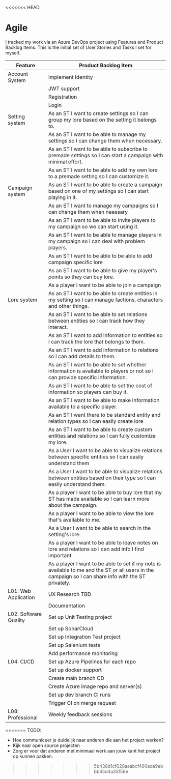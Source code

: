 <<<<<<< HEAD
# Agile
I tracked my work via an Azure DevOps project using Features and Product Backlog Items. This is the initial set of User Stories and Tasks I set for myself.

| Feature               | Product Backlog Item                                                                                                                                  |
| --------------------- | ----------------------------------------------------------------------------------------------------------------------------------------------------- |
| Account System        | Implement Identity                                                                                                                                    |
|                       | JWT support                                                                                                                                           |
|                       | Registration                                                                                                                                          |
|                       | Login                                                                                                                                                 |
| Setting system        | As an ST I want to create settings so I can group my lore based on the setting it belongs to.                                                         |
|                       | As an ST I want to be able to manage my settings so I can change them when necessary.                                                                 |
|                       | As an ST I want to be able to subscribe to premade settings so I can start a campaign with minimal effort.                                            |
|                       | As an ST I want to be able to add my own lore to a premade setting so I can customize it.                                                             |
| Campaign system       | As an ST I want to be able to create a campaign based on one of my settings so I can start playing in it.                                             |
|                       | As an ST I want to manage my campaigns so I can change them when neessary                                                                             |
|                       | As an ST I want to be able to invite players to my campaign so we can start using it.                                                                 |
|                       | As an ST I want to be able to manage players in my campaign so I can deal with problem players.                                                       |
|                       | As an ST I want to be able to be able to add campaign specific lore                                                                                   |
|                       | As an ST I want to be able to give my player's points so they can buy lore.                                                                           |
|                       | As a player I want to be able to join a campaign                                                                                                      |
| Lore system           | As an ST I want to be able to create entities in my setting so I can manage factions, characters and other things.                                    |
|                       | As an ST I want to be able to set relations between entities so I can track how they interact.                                                        |
|                       | As an ST I want to add information to entities so I can track the lore that belongs to them.                                                          |
|                       | As an ST I want to add information to relations so I can add details to them.                                                                         |
|                       | As an ST I want to be able to set whether information is available to players or not so I can provide specific information.                           |
|                       | As an ST I want to be able to set the cost of information so players can buy it.                                                                      |
|                       | As an ST I want to be able to make information available to a specific player.                                                                        |
|                       | As an ST I want there to be standard entity and relation types so I can easily create lore                                                            |
|                       | As an ST I want to be able to create custom entities and relations so I can fully customize my lore.                                                  |
|                       | As a User I want to be able to visualize relations between specific entities so I can easily understand them                                          |
|                       | As a User I want to be able to visualize relations between entities based on their type so I can easily understand them.                              |
|                       | As a player I want to be able to buy lore that my ST has made available so I can learn more about the campaign.                                       |
|                       | As a player I want to be able to view the lore that's available to me.                                                                                |
|                       | As a User I want to be able to search in the setting's lore.                                                                                          |
|                       | As a player I want to be able to leave notes on lore and relations so I can add info I find important                                                 |
|                       | As a player I want to be able to set if my note is available to me and the ST or all users in the campaign so I can share info with the ST privately. |
| L01: Web Application  | UX Research TBD                                                                                                                                       |
|                       | Documentation                                                                                                                                         |
| L02: Software Quality | Set up Unit Testing project                                                                                                                           |
|                       | Set up SonarCloud                                                                                                                                     |
|                       | Set up Integration Test project                                                                                                                       |
|                       | Set up Selenium tests                                                                                                                                 |
|                       | Add performance monitoring                                                                                                                            |
| L04: CI/CD            | Set up Azure Pipelines for each repo                                                                                                                  |
|                       | Set up docker support                                                                                                                                 |
|                       | Create main branch CD                                                                                                                                 |
|                       | Create Azure image repo and server(s)                                                                                                                 |
|                       | Set up dev branch CI runs                                                                                                                             |
|                       | Trigger CI on merge request                                                                                                                           |
| L08: Professional     | Weekly feedback sessions                                                                                                                              |
=======
TODO:
- Hoe communiceer je duidelijk naar anderen die aan het project werken?
- Kijk naar open source projecten
- Zorg er voor dat anderen met minimaal werk aan jouw kant het project op kunnen pakken.
>>>>>>> 5b438d1cf028aaabcf460ada9ebbb45d4a35f56e
